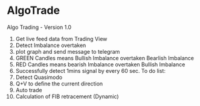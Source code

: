 # AlgoTrade
Algo Trading - 
Version 1.0
1. Get live feed data from Trading View
2. Detect Imbalance overtaken
3. plot graph and send message to telegram
4. GREEN Candles means Bullish Imbalance overtaken Bearlish Imbalance
5. RED Candles means bearish Imbalance overtaken Bullish Imbalance
6. Successfully detect 1mins signal by every 60 sec.
To do list:
1. Detect Quasimodo
2. Q+V to define the current direction
3. Auto trade
4. Calculation of FIB retracement (Dynamic)

